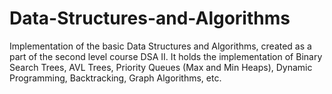 # Data-Structures-and-Algorithms
Implementation of the basic Data Structures and Algorithms, created as a part of the second level course DSA II. It holds the implementation of Binary Search Trees, AVL Trees, Priority Queues (Max and Min Heaps), Dynamic Programming, Backtracking, Graph Algorithms, etc. 
